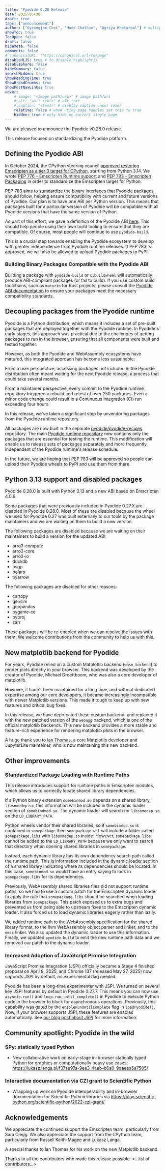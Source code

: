 ```yaml
---
title: "Pyodide 0.28 Release"
date: 2025-06-30
draft: true
tags: ["announcement"]
author: ["Gyeongjae Choi", "Hood Chatham", "Agriya Khetarpal"] # multiple authors
showToc: true
TocOpen: false
draft: false
hidemeta: false
comments: false
# canonicalURL: "https://canonical.url/to/page"
disableHLJS: true # to disable highlightjs
disableShare: false
hideSummary: false
searchHidden: true
ShowReadingTime: true
ShowBreadCrumbs: true
ShowPostNavLinks: true
cover:
    # image: "<image path/url>" # image path/url
    # alt: "<alt text>" # alt text
    # caption: "<text>" # display caption under cover
    relative: false # when using page bundles set this to true
    hidden: true # only hide on current single page
---
```


We are pleased to announce the Pyodide v0.28.0 release.

This release focused on standardizing the Pyodide platform.

## Defining the Pyodide ABI

In October 2024, the CPython steering council [approved restoring Emscripten as
a tier 3 target for
CPython](https://github.com/python/steering-council/issues/256), starting from
Python 3.14. We wrote
[PEP 776 – Emscripten Runtime support](https://peps.python.org/pep-0776/)
and
[PEP 783 – Emscripten Packaging](https://peps.python.org/pep-0783/)
in order to standardize the Emscripten target for Python.

PEP 783 aims to standardize the binary interfaces that Pyodide packages should
follow, helping ensure compatibility with current and future versions of
Pyodide. Our plan is to have one ABI per Python version. This means that
packages built for a particular version of Pyodide will be compatible with all
Pyodide versions that have the same version of Python.

As part of this effort, we gave a definition of the Pyodide ABI
[here](https://pyodide.org/en/stable/development/abi.html). This should help
people using their own build tooling to ensure that they are compatible. Of
course, most people will continue to use `pyodide-build`.

This is a crucial step towards enabling the Pyodide ecosystem to develop with
greater independence from Pyodide runtime releases. If PEP 783 is approved, we
will also be allowed to upload Pyodide packages to PyPI.

### Building Binary Packages Compatible with the Pyodide ABI

Building a package with `pyodide-build` or `cibuildwheel` will automatically
produce ABI-compliant packages (or fail to build). If you use custom build
toolchains, such as `maturin` for Rust projects, please consult the [Pyodide ABI
documentation](https://github.com/pyodide/pyodide/blob/main/docs/development/abi.md)
to ensure your packages meet the necessary compatibility standards.

## Decoupling packages from the Pyodide runtime

Pyodide is a Python distribution, which means it includes a set of pre-built
packages that are deployed together with the Pyodide runtime. In Pyodide's early
stages, this approach was practical due to the challenges of getting packages to
run in the browser, ensuring that all components were built and tested together.

However, as both the Pyodide and WebAssembly ecosystems have matured, this
integrated approach has become less sustainable:

From a user perspective, accessing packages not included in the Pyodide
distribution often meant waiting for the next Pyodide release, a process that
could take several months.

From a maintainer perspective, every commit to the Pyodide runtime repository
triggered a rebuild and retest of over 250 packages. Even a minor code change
could result in a Continuous Integration (CI) run exceeding four hours.

In this release, we've taken a significant step by unvendoring packages from the
Pyodide runtime repository.

All packages are now built in the separate
[pyodide/pyodide-recipes](https://github.com/pyodide/pyodide-recipes)
repository. The main
[Pyodide runtime repository](https://github.com/pyodide/pyodide) now contains
only the packages that are essential for testing the runtime. This modification
will enable us to release sets of packages separately and more frequently,
independent of the Pyodide runtime's release schedule.

In the future, we are hoping that PEP 783 will be approved so people can upload
their Pyodide wheels to PyPI and use them from there.

## Python 3.13 support and disabled packages

Pyodide 0.28.0 is built with Python 3.13 and a new ABI based on Emscripten
4.0.9.

Some packages that were previously included in Pyodide 0.27.X are disabled in
Pyodide 0.28.0. Most of these are disabled because the wheel we used for Pyodide
0.27 was built externally to our tools by the package maintainers and we are
waiting on them to build a new version.

The following packages are disabled because we are waiting on their maintainers
to build a version for the updated ABI:

- arro3-compute
- arro3-core
- arro3-io
- duckdb
- osqp
- polars
- pyarrow

The following packages are disabled for other reasons:

- cartopy
- gensim
- geopandas
- pygame-ce
- pyproj
- zarr

These packages will be re-enabled when we can resolve the issues with them. We
welcome contributions from the community to help us with this.

## New matplotlib backend for Pyodide

For years, Pyodide relied on a custom Matplotlib backend (`wasm_backend`) to
render plots directly in your browser. This backend was developed by the creator
of Pyodide, Michael Droettboom, who was also a core developer of matplotlib.

However, it hadn't been maintained for a long time, and without dedicated
expertise among our core developers, it became increasingly incompatible with
newer Matplotlib versions. This made it tough to keep up with new features and
critical bug fixes.

In this release, we have deprecated these custom backend, and replaced it with
the new patched version of the `webagg` backend, which is one of the official
matplotlib backends. This new backend provides a more stable and feature-rich
experience for rendering matplotlib plots in the browser.

A huge thank you to [Ian Thomas](https://github.com/ianthomas23), a core
Matplotlib developer and JupyterLite maintainer, who is now maintaining this new
backend.

## Other improvements

### Standardized Package Loading with Runtime Paths

This release introduces support for runtime paths in Emscripten modules, which
allows us to correctly locate shared library dependencies.

If a Python binary extension `somebinmod.so` depends on a shared library,
`libsomedep.so`, this information will be included in the dynamic loader section
of `somebindmod.so`. The dynamic loader will search for `libsomedep.so` on the
`LD_LIBRARY_PATH`.

Python wheels vendor their shared libraries, so if `somebinmod.so` is contained
in `somepackage` then `somepackage.whl` will include a folder called
`somepackage.libs` with `libsomedep.so` inside. However, `somepackage.libs`
cannot be added to the `LD_LIBRARY_PATH` because we only want to search that
directory when opening shared libraries in `somepackage`.

Instead, each dynamic library has its own dependency search path called the
runtime path. This is information included in the dynamic loader section of a
shared library indicating where its dependencies should be located. In this
case, `somebinmod.so` would have an entry saying to look in `somepackage.libs`
for its dependencies.

Previously, WebAssembly shared libraries files did not support runtime paths, so
we had to use a custom patch for the Emscripten dynamic loader to apply the rule
that `somepackage.libs` should be searched when loading libraries from
`somepackage`. This patch exposed us to extra bugs and prevented us from being
able to upstream fixes to the Emscripten dynamic loader. It also forced us to
load dynamic libraries eagerly rather than lazily.

We added runtime path to the WebAssembly specification for the shared library
format, to the llvm WebAssembly object parser and linker, and to the `emcc`
linker. We also updated the dynamic loader to use this information. Finally, we
updated `pyodide-build` to emit the new runtime path data and we removed our
patch to the dynamic loader.

### Increased Adoption of JavaScript Promise Integration

JavaScript Promise Integration (JSPI) officially became a Stage 4 finished
proposal on April 8, 2025, and Chrome 137 (released May 27, 2025) now supports
JSPI by default, no experimental flag needed.

Pyodide has been a long-time experimenter with JSPI. We turned on several key
JSPI features by default in Pyodide 0.27.7. This means you can now use
`asyncio.run()` and `loop.run_until_complete()` in Pyodide to execute Python
code in the browser to block for asynchronous operations. Previously, this
capability was gated by the `enableRunUntilComplete` flag in `loadPyodide()`.
Now, if your browser supports JSPI, these features are enabled automatically.
See [our blog post about JSPI](https://blog.pyodide.org/posts/jspi/) for more
information.

## Community spotlight: Pyodide in the wild

### SPy: statically typed Python

- New collaborative work on early-stage in-browser statically typed Python for
graphics or computationally heavy use cases:
https://lukasz.langa.pl/f37aa97a-9ea3-4aeb-b6a0-9daeea5a7505/

### Interactive documentation via CZI grant to Scientific Python

- Wrapping up work on Pyodide interoperability and in-browser documentation for
  Scientific Python libraries via
  https://blog.scientific-python.org/scientific-python/2022-czi-grant/

## Acknowledgements

We appreciate the continued support the Emscripten team, particularly from Sam
Clegg. We also appreciate the support from the CPython team, particularly from
Russell Keith-Magee and Lukasz Langa.

A special thanks to Ian Thomas for his work on the new Matplotlib backend.

Thanks to all the contributors who made this release possible: <...list of contributors...>

